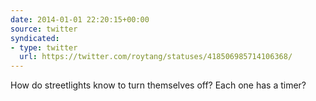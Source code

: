 ```yaml
---
date: 2014-01-01 22:20:15+00:00
source: twitter
syndicated:
- type: twitter
  url: https://twitter.com/roytang/statuses/418506985714106368/
---
```


How do streetlights know to turn themselves off? Each one has a timer?